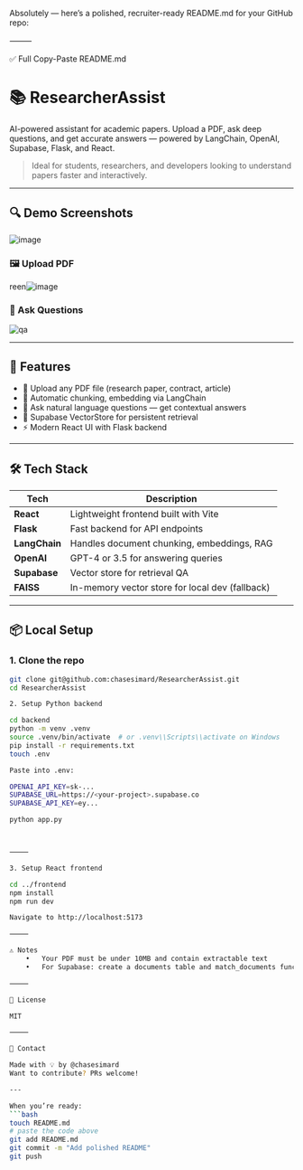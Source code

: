 Absolutely — here’s a polished, recruiter-ready README.md for your GitHub repo:

⸻

✅ Full Copy-Paste README.md

# 📚 ResearcherAssist

AI-powered assistant for academic papers. Upload a PDF, ask deep questions, and get accurate answers — powered by LangChain, OpenAI, Supabase, Flask, and React.

> Ideal for students, researchers, and developers looking to understand papers faster and interactively.

---

## 🔍 Demo Screenshots
![image](https://github.com/user-attachments/assets/91d0869d-03cd-4aaa-80fa-03ca3904c33a)



### 🖼️ Upload PDF
reen![image](https://github.com/user-attachments/assets/b50059e6-10ac-46fe-a28f-ba75a9c54d93)


### 💬 Ask Questions
![qa](screenshots/qa.png)

---

## 🚀 Features

- 📄 Upload any PDF file (research paper, contract, article)
- 🧠 Automatic chunking, embedding via LangChain
- 🔎 Ask natural language questions — get contextual answers
- 💾 Supabase VectorStore for persistent retrieval
- ⚡ Modern React UI with Flask backend

---

## 🛠 Tech Stack

| Tech | Description |
|------|-------------|
| **React** | Lightweight frontend built with Vite |
| **Flask** | Fast backend for API endpoints |
| **LangChain** | Handles document chunking, embeddings, RAG |
| **OpenAI** | GPT-4 or 3.5 for answering queries |
| **Supabase** | Vector store for retrieval QA |
| **FAISS** | In-memory vector store for local dev (fallback) |

---

## 📦 Local Setup

### 1. Clone the repo

```bash
git clone git@github.com:chasesimard/ResearcherAssist.git
cd ResearcherAssist

2. Setup Python backend

cd backend
python -m venv .venv
source .venv/bin/activate  # or .venv\\Scripts\\activate on Windows
pip install -r requirements.txt
touch .env

Paste into .env:

OPENAI_API_KEY=sk-...
SUPABASE_URL=https://<your-project>.supabase.co
SUPABASE_API_KEY=ey...

python app.py



⸻

3. Setup React frontend

cd ../frontend
npm install
npm run dev

Navigate to http://localhost:5173

⸻

⚠️ Notes
	•	Your PDF must be under 10MB and contain extractable text
	•	For Supabase: create a documents table and match_documents function (see supabase.sql if included)

⸻

📄 License

MIT

⸻

👋 Contact

Made with 💡 by @chasesimard
Want to contribute? PRs welcome!

---

When you’re ready:
```bash
touch README.md
# paste the code above
git add README.md
git commit -m "Add polished README"
git push
